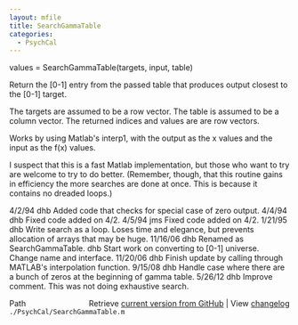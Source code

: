 ```yaml
---
layout: mfile
title: SearchGammaTable
categories:
  - PsychCal
---
```


 values = SearchGammaTable\(targets, input, table\)

 Return the \[0\-1\] entry from the passed table that produces
 output closest to the \[0\-1\] target.

 The targets are assumed to be a row vector.
 The table is assumed to be a column vector.
 The returned indices and values are are row vectors.

 Works by using Matlab's interp1, with the output as the x values and
 the input as the f\(x\) values.

 I suspect that this is a fast Matlab implementation, but those who want
 to try are welcome to try to do better.  \(Remember, though, that this
 routine gains in efficiency the more searches are done at once.
 This is because it contains no dreaded loops.\)

 4/2/94     dhb     Added code that checks for special case of zero output.
 4/4/94     dhb     Fixed code added on 4/2.
 4/5/94     jms     Fixed code added on 4/2.
 1/21/95        dhb     Write search as a loop.  Loses time and elegance,
                        but prevents allocation of arrays that may be huge.
 11/16/06      dhb     Renamed as SearchGammaTable.
               dhb     Start work on converting to \[0\-1\] universe.  Change
                       name and interface.
 11/20/06      dhb     Finish update by calling through MATLAB's interpolation function.
 9/15/08       dhb     Handle case where there are a bunch of zeros at the beginning of gamma table.
 5/26/12       dhb     Improve comment.  This was not doing exhaustive search.


<div class="code_header" style="text-align:right;">
  <span style="float:left;">Path&nbsp;&nbsp;</span> <span class="counter">Retrieve <a href=
  "https://raw.github.com/Psychtoolbox-3/Psychtoolbox-3/beta/./PsychCal/SearchGammaTable.m">current version from GitHub</a> | View <a href=
  "https://github.com/Psychtoolbox-3/Psychtoolbox-3/commits/beta/./PsychCal/SearchGammaTable.m">changelog</a></span>
</div>
<div class="code">
  <code>./PsychCal/SearchGammaTable.m</code>
</div>
